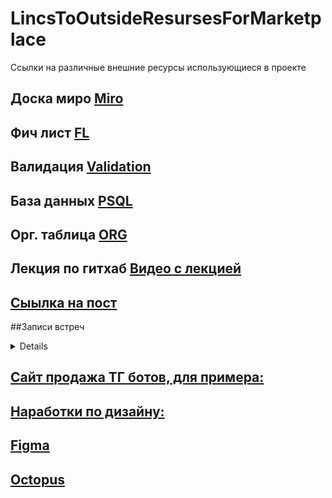 # LincsToOutsideResursesForMarketplace
Сcылки на различные внешние ресурсы использующиеся в проекте

## Доска миро [Miro](https://miro.com/app/board/uXjVMmGMkh8=/?share_link_id=612857840073)
## Фич лист [FL](https://docs.google.com/spreadsheets/d/1AUvBSuFTTzSZNf3UAr8w3samtr__hQ5t3ZAolTxt6aA/edit#gid=0)
## Валидация [Validation](https://docs.google.com/spreadsheets/d/1x1PCPDfz_UkQalW_4BEehOxwYkdtFGebvcg_ljcO9GI/edit#gid=0)
## База данных [PSQL](https://dbdiagram.io/d/TelegramBotsMarketplace-65046c6a02bd1c4a5ea731ad)
## Орг. таблица [ORG](https://docs.google.com/spreadsheets/d/11EvMCgvGa-EwaK4tuTJRtvsTYf83SzgQJ1Nm6Y_Om7I/edit#gid=830421876)
## Лекция по гитхаб [Видео с лекцией](https://disk.yandex.ru/d/HSYd_HshpFC6dQ)
## [Сыылка на пост](https://t.me/c/1883789563/8/1547)

##Записи встреч
<details>
  - [part 1](https://disk.yandex.ru/i/ZLvnwB5ARXZ19Q)
  - [part 2](https://disk.yandex.ru/i/G_AI9dGq89elqw)
  - [Сообщение в телеграмме](https://t.me/c/1883789563/8/242)
  - [Следующая встреча](https://t.me/c/1883789563/8/1068)
  
</details>

## [Сайт продажа ТГ ботов, для примера:](https://apbot.ru/bots)
## [Наработки по дизайну:](https://octopus.do/lykjn0cyxdi)
## [Figma](qase.io)
## [Octopus](https://octopus.do/lykjn0cyxdi)

